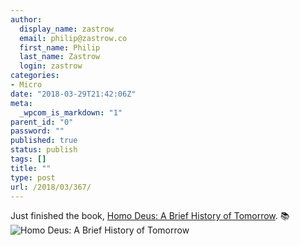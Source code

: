 ```yaml
---
author:
  display_name: zastrow
  email: philip@zastrow.co
  first_name: Philip
  last_name: Zastrow
  login: zastrow
categories:
- Micro
date: "2018-03-29T21:42:06Z"
meta:
  _wpcom_is_markdown: "1"
parent_id: "0"
password: ""
published: true
status: publish
tags: []
title: ""
type: post
url: /2018/03/367/
---
```

<p>Just finished the book, <a href="https://www.goodreads.com/review/show/2320804338?utm_medium=api&amp;utm_source=rss">Homo Deus: A Brief History of Tomorrow</a>. 📚 <img src="/assets/2018/03/30363104.jpg" alt="Homo Deus: A Brief History of Tomorrow" /></p>
